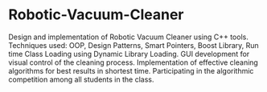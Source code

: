# Robotic-Vacuum-Cleaner
Design and implementation of Robotic Vacuum Cleaner using C++ tools. Techniques used: OOP, Design Patterns, Smart Pointers, Boost Library, Run time Class Loading using Dynamic Library Loading. GUI development for visual control of the cleaning process. Implementation of effective cleaning algorithms for best results in shortest time. Participating in the algorithmic competition among all students in the class.
